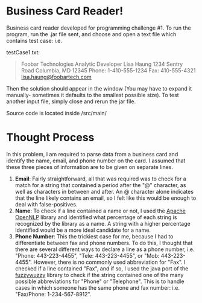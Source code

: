 ﻿# Business Card Reader!

Business card reader developed for programming challenge #1. To run the program, run the .jar file sent, and choose and open a text file which contains test case: i.e. 

testCase1.txt:
> Foobar Technologies
Analytic Developer
Lisa Haung
1234 Sentry Road
Columbia, MD 12345
Phone: 1-410-555-1234
Fax: 410-555-4321
lisa.haung@foobartech.com

Then the solution should appear in the window (You may have to expand it manually- sometimes it defaults to the smallest possible size).
To test another input file, simply close and rerun the jar file.

Source code is located inside /src/main/
# Thought Process
In this problem, I am required to parse data from a business card and identify the name, email, and phone number on the card. I assumed that these three pieces of information are to be given on separate lines. 

 1. **Email**: Fairly straightforward, all that was required was to check for a match for a string that contained a period after the "@" character, as well as characters in between and after. An @ character alone indicates that the line likely contains an email, so I felt like this would be enough to deal with false-positives.
 2. **Name**: To check if a line contained a name or not, I used the [Apache OpenNLP](https://opennlp.apache.org/) library and identified what percentage of each string is recognized by the library as a name. A string with a higher percentage identified would be a more ideal candidate for a name.
 3. **Phone Number**: This the trickiest case for me, because I had to differentiate between fax and phone numbers. To do this, I thought that there are several different ways to declare a line as a phone number, i.e. "Phone: 443-223-4455", "Tele: 443-223-4455", or "Mob: 443-223-4455".  However, there is no commonly used abbreviation for "Fax". I checked if a line contained "Fax", and if so, I used the java port of the [fuzzywuzzy](https://www.geeksforgeeks.org/fuzzywuzzy-python-library/) library to check if the string contained one of the many possible abbreviations for "Phone" or "Telephone". This is to handle cases in which someone has the same phone and fax number: i.e. "Fax/Phone: 1-234-567-8912".

